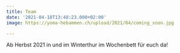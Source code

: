 ```yaml
---
title: Team
date: '2021-04-18T13:48:23.000+02:00'
image: https://yoma-hebammen.ch/upload/2021/04/coming_soon.jpg

---
```

Ab Herbst 2021 in und im Winterthur im Wochenbett für euch da!